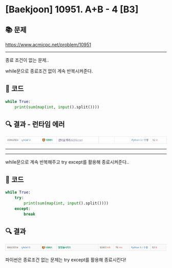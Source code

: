 # [Baekjoon] 10951. A+B - 4 [B3]

## 📚 문제

https://www.acmicpc.net/problem/10951

---

종료 조건이 없는 문제..

while문으로 종료조건 없이 계속 반복시켜준다.

## 📒 코드

```python
while True:
    print(sum(map(int, input().split())))
```

## 🔍 결과 - 런타임 에러

![image-20220226234730062](README.assets/image-20220226234730062.png)

---

---

while문으로 계속 반복해주고 try except를 활용해 종료시켜준다..

## 📒 코드

```python
while True:
    try:
        print(sum(map(int, input().split())))
    except:
        break
```

## 🔍 결과

![image-20220226234818989](README.assets/image-20220226234818989.png)

파이썬은 종료조건 없는 문제는 try except를 활용해 종료시킨다!